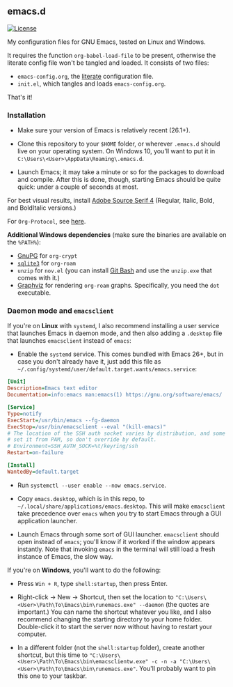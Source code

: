 ## emacs.d

[![License](https://img.shields.io/badge/License-GPLv3-blue.svg)](https://opensource.org/licenses/GPL-3.0)

My configuration files for GNU Emacs, tested on Linux and Windows.

It requires the function `org-babel-load-file` to be present,
otherwise the literate config file won't be tangled and loaded. It
consists of two files:

 - `emacs-config.org`, the
   [literate](https://thewanderingcoder.com/2015/02/literate-emacs-configuration/)
   configuration file.
 - `init.el`, which tangles and loads `emacs-config.org`.

That's it!

### Installation

 - Make sure your version of Emacs is relatively recent (26.1+).

 - Clone this repository to your `$HOME` folder, or wherever
 `.emacs.d` should live on your operating system. On Windows 10,
 you'll want to put it in `C:\Users\<User>\AppData\Roaming\.emacs.d`.

 - Launch Emacs; it may take a minute or so for the packages to
 download and compile. After this is done, though, starting Emacs
 should be quite quick: under a couple of seconds at most.

For best visual results, install [Adobe Source Serif
4](https://github.com/adobe-fonts/source-serif) (Regular, Italic,
Bold, and BoldItalic versions.)

For `Org-Protocol`, see
[here](https://www.orgroam.com/manual.html#Installation-_00281_0029).

**Additional Windows dependencies** (make sure the binaries are
available on the `%PATH%`):

 - [GnuPG](https://www.emacswiki.org/emacs/GnuPG) for `org-crypt`
 - [`sqlite3`](https://sqlite.org/index.html) for `org-roam`
 - `unzip` for `nov.el` (you can install [Git
   Bash](https://gitforwindows.org/) and use the `unzip.exe` that
   comes with it.)
 - [Graphviz](https://graphviz.org/download/#windows) for rendering
   `org-roam` graphs. Specifically, you need the `dot` executable.

### Daemon mode and `emacsclient`

If you're on **Linux** with `systemd`, I also recommend installing a
user service that launches Emacs in daemon mode, and then also adding
a `.desktop` file that launches `emacsclient` instead of `emacs`:

 - Enable the `systemd` service. This comes bundled with Emacs 26+,
 but in case you don't already have it, just add this file as
 `~/.config/systemd/user/default.target.wants/emacs.service`:

```ini
[Unit]
Description=Emacs text editor
Documentation=info:emacs man:emacs(1) https://gnu.org/software/emacs/

[Service]
Type=notify
ExecStart=/usr/bin/emacs --fg-daemon
ExecStop=/usr/bin/emacsclient --eval "(kill-emacs)"
# The location of the SSH auth socket varies by distribution, and some
# set it from PAM, so don't override by default.
# Environment=SSH_AUTH_SOCK=%t/keyring/ssh
Restart=on-failure

[Install]
WantedBy=default.target
```

 - Run `systemctl --user enable --now emacs.service`.

 - Copy `emacs.desktop`, which is in this repo, to
   `~/.local/share/applications/emacs.desktop`. This will make
   `emacsclient` take precedence over `emacs` when you try to start
   Emacs through a GUI application launcher.

 - Launch Emacs through some sort of GUI launcher. `emacsclient`
   should open instead of `emacs`; you'll know if it worked if the
   window appears instantly. Note that invoking `emacs` in the
   terminal will still load a fresh instance of Emacs, the slow way.

If you're on **Windows**, you'll want to do the following:

 - Press `Win + R`, type `shell:startup`, then press Enter.

 - Right-click -> New -> Shortcut, then set the location to
   `"C:\Users\<User>\Path\To\Emacs\bin\runemacs.exe" --daemon` (the
   quotes are important.) You can name the shortcut whatever you like,
   and I also recommend changing the starting directory to your home
   folder. Double-click it to start the server now without having to
   restart your computer.

 - In a different folder (not the `shell:startup` folder), create
   another shortcut, but this time to
   `"C:\Users\<User>\Path\To\Emacs\bin\emacsclientw.exe" -c -n -a
   "C:\Users\<User>\Path\To\Emacs\bin\runemacs.exe"`. You'll probably
   want to pin this one to your taskbar.
